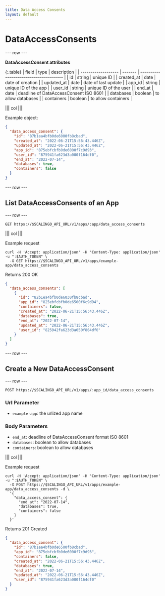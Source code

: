 ```yaml
---
title: Data Access Consents
layout: default
---
```


# DataAccessConsents

--- row ---

**DataAccessConsent attributes**

{:.table}
| field               | type    | description                             |
| ------------------- | ------- | --------------------------------------- |
| id                  | string  | unique ID                               |
| created_at          | date    | date of creation                        |
| updated_at          | date    | date of last update                     |
| app_id              | string  | unique ID of the app                    |
| user_id             | string  | unique ID of the user                   |
| end_at              | date    | deadline of DataAccessConsent ISO 8601 |
| databases           | boolean | to allow databases                      |
| containers          | boolean | to allow containers                      |

||| col |||

Example object:

```json
{
  "data_access_consent": {
    "id": "87b1ea4bfb0de6000fb8cbad",
    "created_at": "2022-06-21T15:56:43.446Z",
    "updated_at": "2022-06-21T15:56:43.446Z",
    "app_id": "875ebfcbfb0de6000f7c9d93",
    "user_id": "875941fa623d3a000f164df0",
    "end_at": "2022-07-14",
    "databases": true,
    "containers": false
  }
}
```

--- row ---

## List DataAccessConsents of an App

--- row ---

`GET https://$SCALINGO_API_URL/v1/apps/:app/data_access_consents`

||| col |||

Example request

```shell
curl -H 'Accept: application/json' -H 'Content-Type: application/json' -u ":$AUTH_TOKEN" \
  -X GET https://$SCALINGO_API_URL/v1/apps/example-app/data_access_consents
```

Returns 200 OK

```json
{
  "data_access_consents": [
    {
      "id": "82b1ea4bfb0de6030fb8cbad",
      "app_id": "825ebfcbfb0de6500f6c9d94",
      "containers": false,
      "created_at": "2022-06-21T15:56:43.446Z",
      "databases": true,
      "end_at": "2022-07-14",
      "updated_at": "2022-06-21T15:56:43.446Z",
      "user_id": "825942fa623d3a050f864df0"
    }
  ]
}
```

--- row ---

## Create a New DataAccessConsent

--- row ---

`POST https://$SCALINGO_API_URL/v1/apps/:app_id/data_access_consents`

### Url Parameter

- `example-app`: the urlized app name

### Body Parameters

- `end_at`: deadline of DataAccessConsent format ISO 8601
- `databases`: boolean to allow databases
- `containers`: boolean to allow databases

||| col |||

Example request

```shell
curl -H 'Accept: application/json' -H 'Content-Type: application/json' -u ":$AUTH_TOKEN" \
  -X POST https://$SCALINGO_API_URL/v1/apps/example-app/data_access_consents -d \
  '{
    "data_access_consent": {
      "end_at": "2022-07-14",
      "databases": true,
      "containers": false
    }
  }'
```

Returns 201 Created

```json
{
  "data_access_consent": {
    "id": "87b1ea4bfb0de6500fb8cbad",
    "app_id": "875ebfcbfb0de6000f7c9d93",
    "containers": false,
    "created_at": "2022-06-21T15:56:43.446Z",
    "databases": true,
    "end_at": "2022-07-14",
    "updated_at": "2022-06-21T15:56:43.446Z",
    "user_id": "875941fa623d3a000f164df0"
  }
}
```
